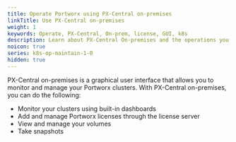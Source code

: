 ```yaml
---
title: Operate Portworx using PX-Central on-premises
linkTitle: Use PX-Central on-premises
weight: 1
keywords: Operate, PX-Central, On-prem, license, GUI, k8s
description: Learn about PX-Central On-premises and the operations you can perform with it
noicon: true
series: k8s-op-maintain-1-0
hidden: true
---
```


PX-Central on-premises is a graphical user interface that allows you to monitor and manage your Portworx clusters. With PX-Central on-premises, you can do the following:

* Monitor your clusters using built-in dashboards
* Add and manage Portworx licenses through the license server
* View and manage your volumes
* Take snapshots
